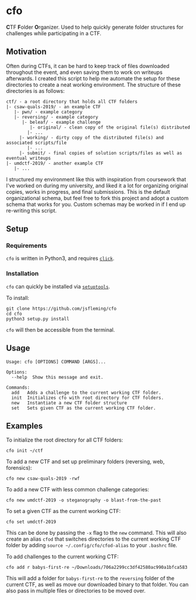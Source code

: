 # cfo 
**C**TF **F**older **O**rganizer. Used to help quickly generate folder structures
for challenges while participating in a CTF.

## Motivation
Often during CTFs, it can be hard to keep track of files downloaded throughout
the event, and even saving them to work on writeups afterwards. I created this
script to help me automate the setup for these directories to create a neat
working environment. The structure of these directories is as follows:

```
ctf/ - a root directory that holds all CTF folders
|- csaw-quals-2019/ - an example CTF
   |- pwn/ - example category
   |- reversing/ - example category
      |- beleaf/ - example challenge
         |- original/ - clean copy of the original file(s) distributed
	    |- ...
	 |- working/ - dirty copy of the distributed file(s) and associated scripts/file
	    |- ...
	 |- submit/ - final copies of solution scripts/files as well as eventual writeups
|- umdctf-2019/ - another example CTF
   |- ...
```

I structured my environment like this with inspiration from coursework that I've
worked on during my university, and liked it a lot for organizing original
copies, works in progress, and final submissions. This is the default organizational
schema, but feel free to fork this project and adopt a custom schema that works for
you. Custom schemas may be worked in if I end up re-writing this script.

## Setup

### Requirements
`cfo` is written in Python3, and requires [`click`](https://palletsprojects.com/p/click/).

### Installation
`cfo` can quickly be installed via [`setuptools`](https://setuptools.readthedocs.io/en/latest/).

To install:

```
git clone https://github.com/jsfleming/cfo
cd cfo
python3 setup.py install
```

`cfo` will then be accessible from the terminal.

## Usage
```
Usage: cfo [OPTIONS] COMMAND [ARGS]...

Options:
  --help  Show this message and exit.

Commands:
  add   Adds a challenge to the current working CTF folder.
  init  Initializes cfo with root directory for CTF folders.
  new   Instantiate a new CTF folder structure
  set   Sets given CTF as the current working CTF folder.
```

## Examples

To initialize the root directory for all CTF folders:
```
cfo init ~/ctf
```

To add a new CTF and set up preliminary folders (reversing, web, forensics):
```
cfo new csaw-quals-2019 -rwf
```

To add a new CTF with less common challenge categories:
```
cfo new umdctf-2019 -o steganography -o blast-from-the-past
```

To set a given CTF as the current working CTF:
```
cfo set umdctf-2019
```
This can be done by passing the `-x` flag to the `new` command. This will also
create an alias `cfod` that switches directories to the current working CTF
folder by adding `source ~/.config/cfo/cfod-alias` to your `.bashrc` file.

To add challenges to the current working CTF:
```
cfo add r babys-first-re ~/Downloads/706a2299cc3df42580ac990a1bfca583
```
This will add a folder for `babys-first-re` to the `reversing` folder of the
current CTF, as well as move our downloaded binary to that folder. You can
also pass in multiple files or directories to be moved over.
